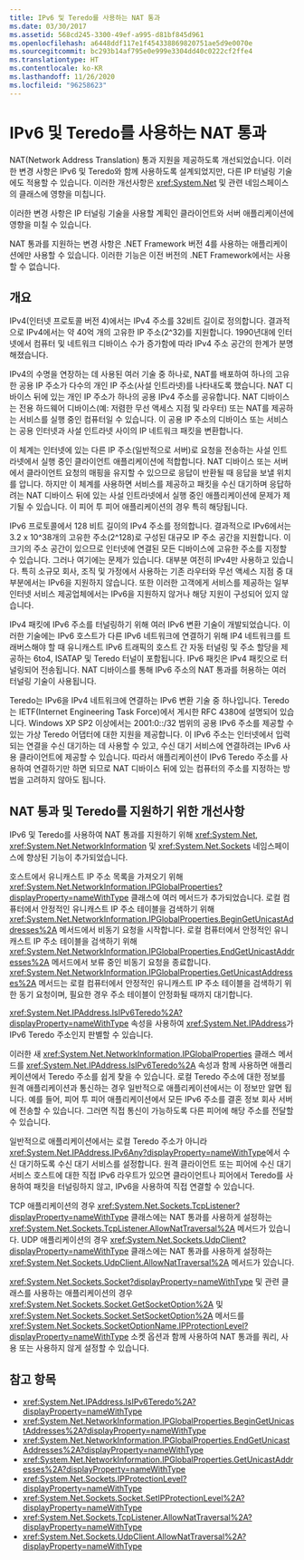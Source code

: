 ```yaml
---
title: IPv6 및 Teredo를 사용하는 NAT 통과
ms.date: 03/30/2017
ms.assetid: 568cd245-3300-49ef-a995-d81bf845d961
ms.openlocfilehash: a6448ddf117e1f454338869820751ae5d9e0070e
ms.sourcegitcommit: bc293b14af795e0e999e3304dd40c0222cf2ffe4
ms.translationtype: HT
ms.contentlocale: ko-KR
ms.lasthandoff: 11/26/2020
ms.locfileid: "96258623"
---
```

# <a name="nat-traversal-using-ipv6-and-teredo"></a>IPv6 및 Teredo를 사용하는 NAT 통과

NAT(Network Address Translation) 통과 지원을 제공하도록 개선되었습니다. 이러한 변경 사항은 IPv6 및 Teredo와 함께 사용하도록 설계되었지만, 다른 IP 터널링 기술에도 적용할 수 있습니다. 이러한 개선사항은 <xref:System.Net> 및 관련 네임스페이스의 클래스에 영향을 미칩니다.  
  
 이러한 변경 사항은 IP 터널링 기술을 사용할 계획인 클라이언트와 서버 애플리케이션에 영향을 미칠 수 있습니다.  
  
 NAT 통과를 지원하는 변경 사항은 .NET Framework 버전 4를 사용하는 애플리케이션에만 사용할 수 있습니다. 이러한 기능은 이전 버전의 .NET Framework에서는 사용할 수 없습니다.  
  
## <a name="overview"></a>개요  

 IPv4(인터넷 프로토콜 버전 4)에서는 IPv4 주소를 32비트 길이로 정의합니다. 결과적으로 IPv4에서는 약 40억 개의 고유한 IP 주소(2^32)를 지원합니다. 1990년대에 인터넷에서 컴퓨터 및 네트워크 디바이스 수가 증가함에 따라 IPv4 주소 공간의 한계가 분명해졌습니다.  
  
 IPv4의 수명을 연장하는 데 사용된 여러 기술 중 하나로, NAT를 배포하여 하나의 고유한 공용 IP 주소가 다수의 개인 IP 주소(사설 인트라넷)를 나타내도록 했습니다. NAT 디바이스 뒤에 있는 개인 IP 주소가 하나의 공용 IPv4 주소를 공유합니다. NAT 디바이스는 전용 하드웨어 디바이스(예: 저렴한 무선 액세스 지점 및 라우터) 또는 NAT를 제공하는 서비스를 실행 중인 컴퓨터일 수 있습니다. 이 공용 IP 주소의 디바이스 또는 서비스는 공용 인터넷과 사설 인트라넷 사이의 IP 네트워크 패킷을 변환합니다.  
  
 이 체계는 인터넷에 있는 다른 IP 주소(일반적으로 서버)로 요청을 전송하는 사설 인트라넷에서 실행 중인 클라이언트 애플리케이션에 적합합니다. NAT 디바이스 또는 서버에서 클라이언트 요청의 매핑을 유지할 수 있으므로 응답이 반환될 때 응답을 보낼 위치를 압니다. 하지만 이 체계를 사용하면 서비스를 제공하고 패킷을 수신 대기하며 응답하려는 NAT 디바이스 뒤에 있는 사설 인트라넷에서 실행 중인 애플리케이션에 문제가 제기될 수 있습니다. 이 피어 투 피어 애플리케이션의 경우 특히 해당됩니다.  
  
 IPv6 프로토콜에서 128 비트 길이의 IPv4 주소를 정의합니다. 결과적으로 IPv6에서는 3.2 x 10^38개의 고유한 주소(2^128)로 구성된 대규모 IP 주소 공간을 지원합니다. 이 크기의 주소 공간이 있으므로 인터넷에 연결된 모든 디바이스에 고유한 주소를 지정할 수 있습니다. 그러나 여기에는 문제가 있습니다. 대부분 여전히 IPv4만 사용하고 있습니다. 특히 소규모 회사, 조직 및 가정에서 사용하는 기존 라우터와 무선 액세스 지점 중 대부분에서는 IPv6을 지원하지 않습니다. 또한 이러한 고객에게 서비스를 제공하는 일부 인터넷 서비스 제공업체에서는 IPv6을 지원하지 않거나 해당 지원이 구성되어 있지 않습니다.  
  
 IPv4 패킷에 IPv6 주소를 터널링하기 위해 여러 IPv6 변환 기술이 개발되었습니다. 이러한 기술에는 IPv6 호스트가 다른 IPv6 네트워크에 연결하기 위해 IP4 네트워크를 트래버스해야 할 때 유니캐스트 IPv6 트래픽의 호스트 간 자동 터널링 및 주소 할당을 제공하는 6to4, ISATAP 및 Teredo 터널이 포함됩니다. IPv6 패킷은 IPv4 패킷으로 터널링되어 전송됩니다. NAT 디바이스를 통해 IPv6 주소의 NAT 통과를 허용하는 여러 터널링 기술이 사용됩니다.  
  
 Teredo는 IPv6을 IPv4 네트워크에 연결하는 IPv6 변환 기술 중 하나입니다. Teredo는 IETF(Internet Engineering Task Force)에서 게시한 RFC 4380에 설명되어 있습니다. Windows XP SP2 이상에서는 2001:0::/32 범위의 공용 IPv6 주소를 제공할 수 있는 가상 Teredo 어댑터에 대한 지원을 제공합니다. 이 IPv6 주소는 인터넷에서 입력되는 연결을 수신 대기하는 데 사용할 수 있고, 수신 대기 서비스에 연결하려는 IPv6 사용 클라이언트에 제공할 수 있습니다. 따라서 애플리케이션이 IPv6 Teredo 주소를 사용하여 연결하기만 하면 되므로 NAT 디바이스 뒤에 있는 컴퓨터의 주소를 지정하는 방법을 고려하지 않아도 됩니다.  
  
## <a name="enhancements-to-support-nat-traversal-and-teredo"></a>NAT 통과 및 Teredo를 지원하기 위한 개선사항  

 IPv6 및 Teredo를 사용하여 NAT 통과를 지원하기 위해 <xref:System.Net>, <xref:System.Net.NetworkInformation> 및 <xref:System.Net.Sockets> 네임스페이스에 향상된 기능이 추가되었습니다.  
  
 호스트에서 유니캐스트 IP 주소 목록을 가져오기 위해 <xref:System.Net.NetworkInformation.IPGlobalProperties?displayProperty=nameWithType> 클래스에 여러 메서드가 추가되었습니다. 로컬 컴퓨터에서 안정적인 유니캐스트 IP 주소 테이블을 검색하기 위해 <xref:System.Net.NetworkInformation.IPGlobalProperties.BeginGetUnicastAddresses%2A> 메서드에서 비동기 요청을 시작합니다. 로컬 컴퓨터에서 안정적인 유니캐스트 IP 주소 테이블을 검색하기 위해 <xref:System.Net.NetworkInformation.IPGlobalProperties.EndGetUnicastAddresses%2A> 메서드에서 보류 중인 비동기 요청을 종료합니다. <xref:System.Net.NetworkInformation.IPGlobalProperties.GetUnicastAddresses%2A> 메서드는 로컬 컴퓨터에서 안정적인 유니캐스트 IP 주소 테이블을 검색하기 위한 동기 요청이며, 필요한 경우 주소 테이블이 안정화될 때까지 대기합니다.  
  
 <xref:System.Net.IPAddress.IsIPv6Teredo%2A?displayProperty=nameWithType> 속성을 사용하여 <xref:System.Net.IPAddress>가 IPv6 Teredo 주소인지 판별할 수 있습니다.  
  
 이러한 새 <xref:System.Net.NetworkInformation.IPGlobalProperties> 클래스 메서드를 <xref:System.Net.IPAddress.IsIPv6Teredo%2A> 속성과 함께 사용하면 애플리케이션에서 Teredo 주소를 쉽게 찾을 수 있습니다. 로컬 Teredo 주소에 대한 정보를 원격 애플리케이션과 통신하는 경우 일반적으로 애플리케이션에서는 이 정보만 알면 됩니다. 예를 들어, 피어 투 피어 애플리케이션에서 모든 IPv6 주소를 결혼 정보 회사 서버에 전송할 수 있습니다. 그러면 직접 통신이 가능하도록 다른 피어에 해당 주소를 전달할 수 있습니다.  
  
 일반적으로 애플리케이션에서는 로컬 Teredo 주소가 아니라 <xref:System.Net.IPAddress.IPv6Any?displayProperty=nameWithType>에서 수신 대기하도록 수신 대기 서비스를 설정합니다. 원격 클라이언트 또는 피어에 수신 대기 서비스 호스트에 대한 직접 IPv6 라우트가 있으면 클라이언트나 피어에서 Teredo를 사용하여 패킷을 터널링하지 않고, IPv6을 사용하여 직접 연결할 수 있습니다.  
  
 TCP 애플리케이션의 경우 <xref:System.Net.Sockets.TcpListener?displayProperty=nameWithType> 클래스에는 NAT 통과를 사용하게 설정하는 <xref:System.Net.Sockets.TcpListener.AllowNatTraversal%2A> 메서드가 있습니다. UDP 애플리케이션의 경우 <xref:System.Net.Sockets.UdpClient?displayProperty=nameWithType> 클래스에는 NAT 통과를 사용하게 설정하는 <xref:System.Net.Sockets.UdpClient.AllowNatTraversal%2A> 메서드가 있습니다.  
  
 <xref:System.Net.Sockets.Socket?displayProperty=nameWithType> 및 관련 클래스를 사용하는 애플리케이션의 경우 <xref:System.Net.Sockets.Socket.GetSocketOption%2A> 및 <xref:System.Net.Sockets.Socket.SetSocketOption%2A> 메서드를 <xref:System.Net.Sockets.SocketOptionName.IPProtectionLevel?displayProperty=nameWithType> 소켓 옵션과 함께 사용하여 NAT 통과를 쿼리, 사용 또는 사용하지 않게 설정할 수 있습니다.  
  
## <a name="see-also"></a>참고 항목

- <xref:System.Net.IPAddress.IsIPv6Teredo%2A?displayProperty=nameWithType>
- <xref:System.Net.NetworkInformation.IPGlobalProperties.BeginGetUnicastAddresses%2A?displayProperty=nameWithType>
- <xref:System.Net.NetworkInformation.IPGlobalProperties.EndGetUnicastAddresses%2A?displayProperty=nameWithType>
- <xref:System.Net.NetworkInformation.IPGlobalProperties.GetUnicastAddresses%2A?displayProperty=nameWithType>
- <xref:System.Net.Sockets.IPProtectionLevel?displayProperty=nameWithType>
- <xref:System.Net.Sockets.Socket.SetIPProtectionLevel%2A?displayProperty=nameWithType>
- <xref:System.Net.Sockets.TcpListener.AllowNatTraversal%2A?displayProperty=nameWithType>
- <xref:System.Net.Sockets.UdpClient.AllowNatTraversal%2A?displayProperty=nameWithType>
